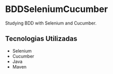 # BDDSeleniumCucumber
Studying BDD with Selenium and Cucumber. 

## Tecnologias Utilizadas
- Selenium
- Cucumber
- Java
- Maven
